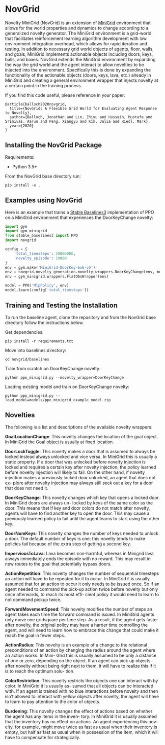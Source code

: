 # NovGrid

Novelty MiniGrid (NovGrid) is an extension of [MiniGrid](https://github.com/maximecb/gym-minigrid) environment that allows for the world properties and dynamics to change according to a generalized novelty generator. The MiniGrid environment is a grid-world that facilitates reinforcement learning algorithm development with low environment integration overhead, which allows for rapid iteration and testing. In addition to necessary grid world objects of agents, floor, walls, and goals, MiniGrid implements actionable objects including doors, keys, balls, and boxes.  NovGrid extends the MiniGrid  environment by expanding the way the grid world and the agent interact to allow novelties to be injected into the environment. Specifically this is done by expanding the functionality of the actionable objects (doors, keys, lava, etc.) already in MiniGrid and creating a general environment wrapper that injects novelty at a certain point in the training process.


If you find this code useful, please reference in your paper:

```
@article{balloch2020novgrid,
  title={NovGrid: A Flexible Grid World for Evaluating Agent Response to Novelty},
  author={Balloch, Jonathan and Lin, Zhiyu and Hussain, Mustafa and Srinivas, Aarun and Peng, Xiangyu and Kim, Julia and Riedl, Mark},
  year={2020}
}
```

## Installing the NovGrid Package
Requirements:
- Python 3.5+

From the NovGrid base directory run:
```shell
pip install -e .
```

## Examples using NovGrid

Here is an example that trains a [Stable Baselines3](https://stable-baselines3.readthedocs.io/en/master/) implementation of PPO on a MiniGrid environment that experiences the DoorKeyChange novelty:

```python
import gym
import gym_minigrid
from stable_baselines3 import PPO
import novgrid

config = {
    'total_timesteps': 10000000,
    'novelty_episode': 10000
}
env = gym.make('MiniGrid-DoorKey-6x6-v0')
env = novgrid.novelty_generation.novelty_wrappers.DoorKeyChange(env, novelty_episode=config['novelty_episode'])
env = gym_minigrid.wrappers.FlatObsWrapper(env)

model = PPO('MlpPolicy', env)
model.learn(config['total_timesteps'])
```

## Training and Testing the Installation

To run the baseline agent, clone the repository and from the NovGrid base directory follow the instructions below.

Get dependencies:
```shell
pip install -r requirements.txt
```

Move into baselines directory:
```shell
cd novgrid/baselines
```

Train from scratch on DoorKeyChange novelty:

```shell
python ppo_minigrid.py --novelty_wrapper=DoorKeyChange
```

Loading existing model and train on DoorKeyChange novelty:

```shell
python ppo_minigrid.py --load_model=models/ppo_minigrid_example_model.zip

```

## Novelties
The following is a list and descriptions of the available novelty wrappers:

**GoalLocationChange**: This novelty changes the location of the goal object. In MiniGrid the Goal object is usually at fixed location.

**DoorLockToggle**: This novelty makes a door that is assumed to always be locked instead always unlocked and vice versa. In MiniGrid this is usually a static property. If a door that was unlocked before novelty injection is locked and requires a certain key after novelty injection, the policy learned before novelty injection will likely to fail. On the other hand, if novelty injection makes a previously locked door unlocked, an agent that does not ex- plore after novelty injection may always still seek out a key for a door that does not need it.

**DoorKeyChange**: This novelty changes which key that opens a locked door. In MiniGrid doors are always un- locked by keys of the same color as the door. This means that if key and door colors do not match after novelty, agents will have to find another key to open the door. This may cause a previously learned policy to fail until the agent learns to start using the other key.

**DoorNumKeys**: This novelty changes the number of keys needed to unlock a door. The default number of keys is one; this novelty tends to make policies fail because of the extra step of getting a second key.

**ImperviousToLava**: Lava becomes non-harmful, whereas in Minigrid lava always immediately ends the episode with no reward. This may result in new routes to the goal that potentially bypass doors.

**ActionRepetition**: This novelty changes the number of sequential timesteps an action will have to be repeated for it to occur. In MiniGrid it is usually assumed that for an action to occur it only needs to be issued once. So if an agent needed to command the pick-up action twice before novelty but only once afterwards, to reach its most effi- cient policy it would need to learn to not command pickup twice.

**ForwardMovementSpeed**: This novelty modifies the number of steps an agent takes each time the forward command is issued. In MiniGrid agents only move one gridsquare per time step. As a result, if the agent gets faster after novelty, the original policy may have a harder time controlling the agent, and will need to learn how to embrace this change that could make it reach the goal in fewer steps.

**ActionRadius**: This novelty is an example of a change to the relational preconditions of an action by changing the radius around the agent where an action works. In Mini- Grid this is usually assumed to be only a distance of one or zero, depending on the object. If an agent can pick up objects after novelty without being right next to them, it will have to realize this if it is to reach the optimum solu- tion.

**ColorRestriction**: This novelty restricts the objects one can interact with by color. In MiniGrid it is usually as- sumed that all objects can be interacted with. If an agent is trained with no blue interactions before novelty and then isn’t allowed to interact with yellow objects after novelty, the agent will have to learn to pay attention to the color of objects.

**Burdening**: This novelty changes the effect of actions based on whether the agent has any items in the inven- tory. In MiniGrid it is usually assumed that the inventory has no effect on actions. An agent experiencing this nov- elty, for example, might move twice as fast as usual when their inventory is empty, but half as fast as usual when in possession of the item, which it will have to compensate for strategically.
